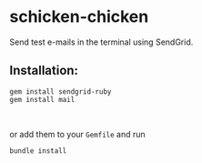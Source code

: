 schicken-chicken
================

<p>Send test e-mails in the terminal using SendGrid.<p>

<h2>Installation:</h2>
<pre>
<code>gem install sendgrid-ruby</code>
<code>gem install mail</code>
</pre>
<br>
<p> or add them to your <code>Gemfile</code> and run 
<pre><code>bundle install</code></pre>


